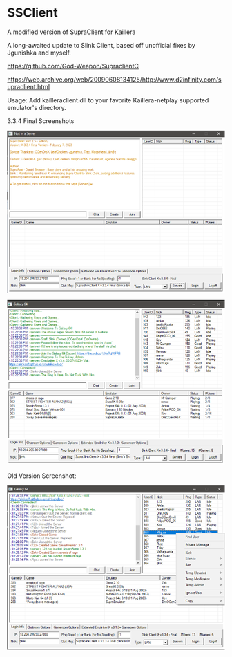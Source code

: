 # SSClient
A modified version of SupraClient for Kaillera

A long-awaited update to Slink Client, based off unofficial fixes by Jgunishka and myself.

https://github.com/God-Weapon/SupraclientC

https://web.archive.org/web/20090608134125/http://www.d2infinity.com/supraclient.html

Usage: Add kailleraclient.dll to your favorite Kaillera-netplay supported emulator's directory.


3.3.4 Final Screenshots

![](./fi.png)

![](./fin.png)

Old Version Screenshot:

![](./client.png)
